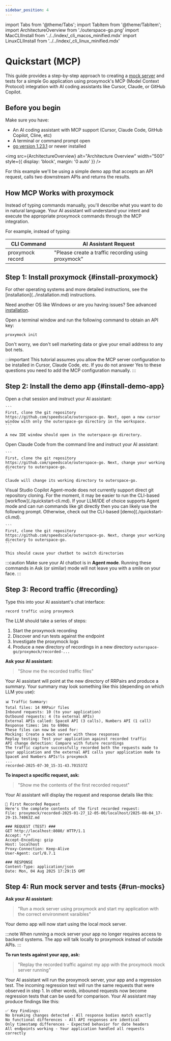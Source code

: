 ```yaml
---
sidebar_position: 4
---
```

import Tabs from '@theme/Tabs';
import TabItem from '@theme/TabItem';
import ArchitectureOverview from './outerspace-go.png'
import MacCLIInstall from '../../index/_cli_macos_minified.mdx'
import LinuxCLIInstall from '../../index/_cli_linux_minified.mdx'

# Quickstart (MCP)

This guide provides a step-by-step approach to creating a [mock server](reference/glossary.md#mock-server) and tests for a simple Go application using proxymock's MCP (Model Context Protocol) integration with AI coding assistants like Cursor, Claude, or GitHub Copilot.

## Before you begin

Make sure you have:

- An AI coding assistant with MCP support (Cursor, Claude Code, GitHub Copilot, Cline, etc)
- A terminal or command prompt open
- [go version 1.23.1](https://go.dev/doc/install) or newer installed

<img src={ArchitectureOverview} alt="Architecture Overview" width="500" style={{ display: 'block', margin: '0 auto' }} />

For this example we'll be using a simple demo app that accepts an API request, calls two downstream APIs and returns the results.

## How MCP Works with proxymock

Instead of typing commands manually, you'll describe what you want to do in natural language. Your AI assistant will understand your intent and execute the appropriate proxymock commands through the MCP integration.
 
For example, instead of typing:

| CLI Command      | AI Assistant Request                                |
|------------------|-----------------------------------------------------|
| proxymock record | "Please create a traffic recording using proxymock" |

## Step 1: Install proxymock {#install-proxymock}

<Tabs>
  <TabItem value="mac" label="macOS">
    <MacCLIInstall />
  </TabItem>
  <TabItem value="linux" label="Linux">
    <LinuxCLIInstall />
  </TabItem>
  <TabItem value="binary" label="Other (Detailed)">
    For other operating systems and more detailed instructions, see the [installation](../installation.md) instructions.
  </TabItem>
</Tabs>

Need another OS like Windows or are you having issues? See advanced [installation](../installation.md).

Open a terminal window and run the following command to obtain an API key:

```shell
proxymock init
```

Don't worry, we don't sell marketing data or give your email address to any bot nets.

:::important
This tutorial assumes you allow the MCP server configuration to be installed in Cursor, Claude Code, etc. If you do not answer Yes to these questions you need to add the MCP configuration manually.
:::

## Step 2: Install the demo app {#install-demo-app}

<Tabs>
  <TabItem value="cursor" label="Cursor">
    Open a chat session and instruct your AI assistant:

    ```
    First, clone the git repository https://github.com/speedscale/outerspace-go. Next, open a new cursor window with only the outerspace-go directory in the workspace.
    ```

    A new IDE window should open in the outerspace-go directory.
  </TabItem>
  <TabItem value="claude" label="Claude Code">
    Open Claude Code from the command line and instruct your AI assistant:

    ```
    First, clone the git repository https://github.com/speedscale/outerspace-go. Next, change your working directory to outerspace-go.
    ```

    Claude will change its working directory to outerspace-go.
  </TabItem>
  <TabItem value="copilot" label="Visual Studio Copilot">
    Visual Studio Copilot Agent-mode does not currently support direct git repository cloning. For the moment, it may be easier to run the CLI-based [workflow](./quickstart-cli.md).

  </TabItem>
  <TabItem value="other" label="Other">
    If your LLM/IDE of choice supports Agent mode and can run commands like git directly then you can likely use the following prompt. Otherwise, check out the CLI-based [demo](./quickstart-cli.md).

    ```
    First, clone the git repository https://github.com/speedscale/outerspace-go. Next, change your working directory to outerspace-go.
    ```

    This should cause your chatbot to switch directories 
  </TabItem>
</Tabs>

:::caution
Make sure your AI chatbot is in **Agent mode**. Running these commands in Ask (or similar) mode will not leave you with a smile on your face.
:::

## Step 3: Record traffic {#recording}

Type this into your AI assistant's chat interface:
```shell
record traffic using proxymock
```

The LLM should take a series of steps:
1. Start the proxymock recording
1. Discover and run tests against the endpoint
1. Investigate the proxymock logs
1. Produce a new directory of recordings in a new directory `outerspace-go/proxymock/recorded-...`

**Ask your AI assistant:**
> "Show me the recorded traffic files"

Your AI assistant will point at the new directory of RRPairs and produce a summary. Your summary may look something like this (depending on which LLM you use):
```shell
📊 Traffic Summary:
Total files: 14 RRPair files
Inbound requests: 10 (to your application)
Outbound requests: 4 (to external APIs)
External APIs called: SpaceX API (3 calls), Numbers API (1 call)
Response times: 1ms to 690ms
These files can now be used for:
Mocking: Create a mock server with these responses
Replay testing: Test your application against recorded traffic
API change detection: Compare with future recordings
The traffic capture successfully recorded both the requests made to your application and the external API calls your application made to SpaceX and Numbers APIs!ls proxymock
...
recorded-2025-07-30_15-31-43.701537Z
```

**To inspect a specific request, ask:**
> "Show me the contents of the first recorded request"

Your AI assistant will display the request and response details like this:
```shell
📄 First Recorded Request
Here's the complete contents of the first recorded request:
File: proxymock/recorded-2025-01-27_12-05-00/localhost/2025-08-04_17-29-15.74063Z.md

### REQUEST (TEST) ###
GET http://localhost:8080/ HTTP/1.1
Accept: */*
Accept-Encoding: gzip
Host: localhost
Proxy-Connection: Keep-Alive
User-Agent: curl/8.7.1

### RESPONSE
Content-Type: application/json
Date: Mon, 04 Aug 2025 17:29:15 GMT
```

## Step 4: Run mock server and tests {#run-mocks}

**Ask your AI assistant:**
> "Run a mock server using proxymock and start my application with the correct environment varaibles"

Your demo app will now start using the local mock server.

:::note
When running a mock server your app no longer requires access to backend systems. The app will talk locally to proxymock instead of outside APIs.
:::

**To run tests against your app, ask:**
> "Replay the recorded traffic against my app with the proxymock mock server running"

Your AI assistant will run the proxymock server, your app and a regression test. The incoming regression test will run the same requests that were observed in step 1. In other words, inbouned requests now become regression tests that can be used for comparison. Your AI assistant may produce findings like this:

```shell
✅ Key Findings:
No breaking changes detected - All response bodies match exactly
No functional differences - All API responses are identical
Only timestamp differences - Expected behavior for date headers
All endpoints working - Your application handled all requests correctly
```
